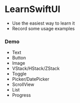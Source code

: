 # LearnSwiftUI

- Use the easiest way to learn it
- Record some usage examples

### Demo
- Text
- Button
- Image
- VStack/HStack/ZStack
- Toggle
- Picker/DatePicker
- ScrollView
- List
- Progress
